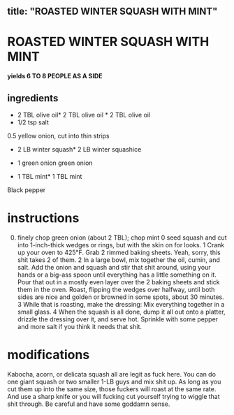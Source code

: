 

	
title: "ROASTED WINTER SQUASH WITH MINT"
---
# ROASTED WINTER SQUASH WITH MINT
#### yields 6 TO 8 PEOPLE AS A SIDE
## ingredients
* 2 TBL olive oil* 2 TBL olive oil * 2 TBL olive oil
* 1/2 tsp salt

0.5 yellow onion, cut into thin strips
* 2 LB winter squash* 2 LB winter squashice

* 1 green onion green onion
* 1 TBL mint* 1 TBL mint

Black pepper

# instructions
0. finely chop green onion (about 2 TBL); chop mint
0 seed squash and cut into 1-inch-thick wedges or rings, but with the skin on for looks.
1 Crank up your oven to 425°F. Grab 2 rimmed baking sheets. Yeah, sorry, this shit takes 2 of them.
2 In a large bowl, mix together the oil, cumin, and salt. Add the onion and squash and stir that shit around, using your hands or a big-ass spoon until everything has a little something on it. Pour that out in a mostly even layer over the 2 baking sheets and stick them in the oven. Roast, flipping the wedges over halfway, until both sides are nice and golden or browned in some spots, about 30 minutes.
3 While that is roasting, make the dressing: Mix everything together in a small glass.
4 When the squash is all done, dump it all out onto a platter, drizzle the dressing over it, and serve hot. Sprinkle with some pepper and more salt if you think it needs that shit.

# modifications

Kabocha, acorn, or delicata squash all are legit as fuck here. You can do one giant squash or two smaller 1-LB guys and mix shit up. As long as you cut them up into the same size, those fuckers will roast at the same rate. And use a sharp knife or you will fucking cut yourself trying to wiggle that shit through. Be careful and have some goddamn sense.
	

